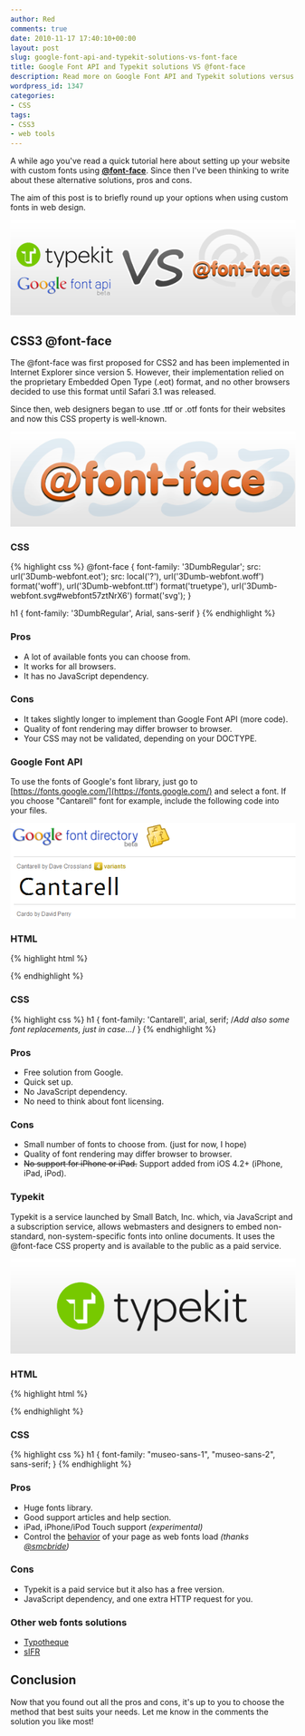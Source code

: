 ```yaml
---
author: Red
comments: true
date: 2010-11-17 17:40:10+00:00
layout: post
slug: google-font-api-and-typekit-solutions-vs-font-face
title: Google Font API and Typekit solutions VS @font-face
description: Read more on Google Font API and Typekit solutions versus the pure CSS3 @font-face.
wordpress_id: 1347
categories:
- CSS
tags:
- CSS3
- web tools
---
```


A while ago you've read a quick tutorial here about setting up your website with custom fonts using [**@font-face**](/css3-font-face-or-how-to-use-a-custom-font-for-your-website). Since then I've been thinking to write about these alternative solutions, pros and cons.

The aim of this post is to briefly round up your options when using custom fonts in web design.

[![](/dist/uploads/2010/10/google-and-typekit-versus-font-face.png)](/google-font-api-and-typekit-solutions-vs-font-face)

<!-- more -->

## CSS3 @font-face

The @font-face was first proposed for CSS2 and has been implemented in Internet Explorer since version 5. However, their implementation relied on the proprietary Embedded Open Type (.eot) format, and no other browsers decided to use this format until Safari 3.1 was released.

Since then, web designers began to use .ttf or .otf fonts for their websites and now this CSS property is well-known.

[![](/dist/uploads/2010/10/css3-font-face.png)](/css3-font-face-or-how-to-use-a-custom-font-for-your-website)

### CSS

{% highlight css %}
@font-face {
  font-family: '3DumbRegular';
  src: url('3Dumb-webfont.eot');
  src: local('?'), url('3Dumb-webfont.woff') format('woff'), url('3Dumb-webfont.ttf') format('truetype'), url('3Dumb-webfont.svg#webfont57ztNrX6') format('svg');
}

h1 {
  font-family: '3DumbRegular', Arial, sans-serif
}
{% endhighlight %}

### Pros

  * A lot of available fonts you can choose from.
  * It works for all browsers.
  * It has no JavaScript dependency.

### Cons

  * It takes slightly longer to implement than Google Font API (more code).
  * Quality of font rendering may differ browser to browser.
  * Your CSS may not be validated, depending on your DOCTYPE.

### Google Font API

To use the fonts of Google's font library, just go to [https://fonts.google.com/](https://fonts.google.com/) and select a font. If you choose "Cantarell" font for example, include the following code into your files.

[![](/dist/uploads/2010/10/google-font-api.png)](https://fonts.google.com/)

### HTML

{% highlight html %}
<link href="http://fonts.googleapis.com/css?family=Cantarell&subset=latin" rel="stylesheet" type="text/css">
{% endhighlight %}

### CSS
{% highlight css %}
h1 {
  font-family: 'Cantarell', arial, serif; /*Add also some font replacements, just in case...*/
}
{% endhighlight %}

### Pros

  * Free solution from Google.
  * Quick set up.
  * No JavaScript dependency.
  * No need to think about font licensing.

### Cons

  * Small number of fonts to choose from. (just for now, I hope)
  * Quality of font rendering may differ browser to browser.
  * <del>No support for iPhone or iPad.</del> Support added from iOS 4.2+ (iPhone, iPad, iPod).

### Typekit

Typekit is a service launched by Small Batch, Inc. which, via JavaScript and a subscription service, allows webmasters and designers to embed non-standard, non-system-specific fonts into online documents. It uses the @font-face CSS property and is available to the public as a paid service.

[![](/dist/uploads/2010/10/typekit.png)](http://www.typekit.com/)

### HTML

{% highlight html %}
<script type="text/javascript" src="http://use.typekit.com/typekitid.js"></script>
<script type="text/javascript">try{Typekit.load();}catch(e){}</script>
{% endhighlight %}

### CSS

{% highlight css %}
h1 {
  font-family: "museo-sans-1", "museo-sans-2", sans-serif;
}
{% endhighlight %}

### Pros

  * Huge fonts library.
  * Good support articles and help section.
  * iPad, iPhone/iPod Touch support _(experimental)_
  * Control the [behavior](http://blog.typekit.com/2010/10/18/more-control-with-typekits-font-events/) of your page as web fonts load _(thanks [@smcbride](http://twitter.com/smcbride))_

### Cons

  * Typekit is a paid service but it also has a free version.
  * JavaScript dependency,  and one extra HTTP request for you.

### Other web fonts solutions

  * [Typotheque](http://www.typotheque.com/webfonts)
  * [sIFR](http://www.mikeindustries.com/blog/sifr/)

## Conclusion
Now that you found out all the pros and cons, it's up to you to choose the method that best suits your needs. Let me know in the comments the solution you like most!